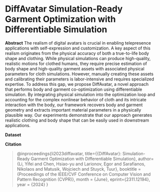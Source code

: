 # DiffAvatar Simulation-Ready Garment Optimization with Differentiable Simulation

**Abstract**
The realism of digital avatars is crucial in enabling telepresence applications with self-expression and customization. A key aspect of this realism originates from the physical accuracy of both a true-to-life body shape and clothing. While physical simulations can produce high-quality, realistic motions for clothed humans, they require precise estimation of body shape and high-quality garment assets with associated physical parameters for cloth simulations. However, manually creating these assets and calibrating their parameters is labor-intensive and requires specialized expertise. To address this gap, we propose DiffAvatar, a novel approach that performs body and garment co-optimization using differentiable simulation. By integrating physical simulation into the optimization loop and accounting for the complex nonlinear behavior of cloth and its intricate interaction with the body, our framework recovers body and garment geometry and extracts important material parameters in a physically plausible way. Our experiments demonstrate that our approach generates realistic clothing and body shape that can be easily used in downstream applications.

**Dataset**

**Citation**
> @inproceedings{li2023diffavatar,
  title={{DiffAvatar}: Simulation-Ready Garment Optimization with Differentiable Simulation}, 
  author={Li, Yifei  and Chen, Hsiao-yu and Larionov, Egor and Sarafianos, Nikolaos and Matusik, Wojciech and Stuyck, Tuur},
  booktitle = {Proceedings of the IEEE/CVF Conference on Computer Vision and Pattern Recognition (CVPR)},
  month = {June},
  eprint={2311.12194},
  year = {2024}
}